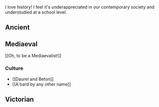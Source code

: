 I love history! I feel it's underappreciated in our contemporary society and understudied at a school level.


## Ancient
## Mediaeval 
[[Oh, to be a Mediaevalist!]]
### Culture
- [[Daurel and Beton]]
- [[A bard by any other name]]
## Victorian
